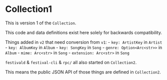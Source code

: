 # Collection1
This is version 1 of the `Collection`.

This code and data definitions exist here solely for backwards compatibility.

Things added in `v2` that need conversion from `v1`:
	- `key: ArtistKey` in `Artist`
	- `key: AlbumKey` in `Album`
	- `key: SongKey` in `Song`
	- `genre: Option<Arc<str>>` in `Album`
	- `mime: Arc<str>` in `Song`
	- `extension: Arc<str>` in `Song`

`festivald` & `festival-cli` & `rpc/` all also started on `Collection2`.

This means the public JSON API of those things are defined in `Collection2`.

